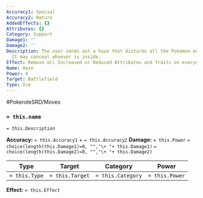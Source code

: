 ```yaml
---
Accuracy1: Special
Accuracy2: Nature
AddedEffects: {}
Attributes: {}
Category: Support
Damage1: ''
Damage2: ''
Description: The user sends out a haze that disturbs all the Pokemon engaged in battle.
  It may conceal whoever is inside.
Effect: Remove all Increased or Reduced Attributes and Traits on everyone on the Battlefield.
Name: Haze
Power: 0
Target: Battlefield
Type: Ice
---
```


#PokeroleSRD/Moves

### `= this.name` 
*`= this.Description`*

**Accuracy:** `= this.Accuracy1` + `= this.Accuracy2`
**Damage:** `= this.Power` `= choice(length(this.Damage1)=0, "","\+ "+ this.Damage1)` `= choice(length(this.Damage2)=0, "","\+ "+ this.Damage2)`

| Type          | Target          | Category          | Power          |
| ------------- | --------------- | ----------------  | -------------- |
| `= this.Type` | `= this.Target` | `= this.Category` | `= this.Power` | 

**Effect:** `= this.Effect`